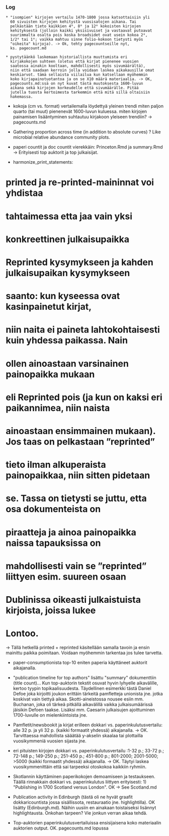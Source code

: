 ### Log

    * "isompien" kirjojen vertailu 1470-1800 jossa katsottaisiin yli
      60 sivuisten kirjojen kehitystä vuosisatojen aikana. Tai
      pelkästään tieto kaikkien 4⁰, 8⁰ ja 12⁰ kokoisten kirjojen
      kehityksestä (jolloin kaikki yksisivuiset ja vastaavat putoavat
      suurimmalta osalta pois koska broadsidet ovat usein kokoa 2⁰,
      1/2⁰ tai 1⁰; vaikka mahtuu sinne folio-kokoon tietysti myös
      "oikeita" kirjoja). -> Ok, tehty pagecountseille nyt,
      ks. pagecount.md

    * pystytäänkö laskemaan historiallista muuttumista eri
      kirjakokojen suhteen (oletus että kirjat pienenee vuosien
      saatossa ainakin kooltaan, mahdollisesti myös sivumäärältä),
      niin että saadaan kerroin jolla voidaan laskea aikakausille omat
      keskiarvot. tämä sellaista viilailua kun katsellaan myöhemmin
      koko kirjapainotuotantoa ja on se X10 määrä materiaalia. -> OK,
      pagecounts.md:ssä on nyt kuvat tästä muutoksesta 1600-luvun
      aikana sekä kirjojen korkeudelle että sivumäärälle. Pitää
      jutella tuosta kertoimesta tarkemmin että mitä sillä oltaisiin
      hakemassa.

  * kokoja (cm vs. format) vertailemalla löydettyä yleinen trendi
    miten paljon quarto (tai muut) pienenevät 1600-luvun
    kuluessa. miten kirjojen painamisen lisääntyminen suhtautuu
    kirjakoon yleiseen trendiin? -> pagecounts.md

  * Gathering proportion across time (in addition to absolute curves) ?
    Like microbial relative abundance community plots.

  * paperi countit ja doc countit vierekkäin:
    Princeton.Rmd ja summary.Rmd
   -> Erityisesti top auktorit ja top julkaisijat.

 * harmonize_print_statements:
  # printed ja re-printed-maininnat voi yhdistaa
  # tahtaimessa etta jaa vain yksi
  # konkreettinen julkaisupaikka

  #  Reprinted kysymykseen ja kahden julkaisupaikan kysymykseen
  #  saanto: kun kyseessa ovat kasinpainetut kirjat,
  #  niin naita ei paineta lahtokohtaisesti kuin yhdessa paikassa. Nain
  #  ollen ainoastaan varsinainen painopaikka mukaan
  #  eli Reprinted pois (ja kun on kaksi eri paikannimea, niin naista
  #  ainoastaan ensimmainen mukaan). Jos taas on pelkastaan ”reprinted”
  #  tieto ilman alkuperaista painopaikkaa, niin sitten pidetaan
  #  se. Tassa on tietysti se juttu, etta osa dokumenteista on
  #  piraatteja ja ainoa painopaikka naissa tapauksissa on
  #  mahdollisesti vain se ”reprinted” liittyen esim. suureen osaan
  #  Dublinissa oikeasti julkaistuista kirjoista, joissa lukee
  #  Lontoo. 

  -> Tällä hetkellä printed + reprinted käsitellään samalla tavoin ja
     ensin mainittu paikka poimitaan. Voidaan myöhemmin tarkentaa jos
     tulee tarvetta.

 * paper-consumptionista top-10 eniten paperia käyttäneet auktorit
   aikajanalla. 

 * "publication timeline for top authors" lisättu "summary"
   dokumenttiin (title count)... Kun top-auktorin tekstit osuvat hyvin
   lyhyelle aikavälille, kertoo tyypin topikaalisuudesta. Täydellinen
   esimerkki tästä Daniel Defoe joka kirjoitti joukon erittäin
   tärkeitä pamfletteja unionista jne. jotka koskivat vain tiettyä
   aikaa. Skotti-aineistossa nousee esiin mm. Buchanan, joka oli
   tärkeä pitkällä aikavälillä vaikka julkaisumäärissä jäisikin Defoen
   taakse. Lisäksi mm. Caesarin julkaisujen ajoittuminen 1700-luvulle
   on mielenkiintoista jne.

 * Pamfletit/newsbookit ja kirjat erilleen dokkari vs. paperinkulutusvertailu: alle 32 p. ja yli 32 p. (kaikki formaatit yhdessä) aikajanalla. -> OK. Tarvittaessa mahdollista sääätää y-akselin skaalaa tai plottailla vuosikymmeniä vuosien sijasta jne.

 * eri pituisten kirjojen dokkari vs. paperinkulutusvertailu :1-32 p.; 33-72 p.; 72-148 p.; 149-250 p.; 251-450 p.; 451-800 p.; 801-2000; 2001-5000; >5000 (kaikki formaatit yhdessä) aikajanalla. -> OK. Täytyi laskea vuosikymmenittäin että sai tarpeeksi otoskokoa kaikkiin ryhmiin.

 * Skotlannin käyttäminen paperikokojen demoamiseen ja testaukseen. Täällä rinnakkain dokkari vs. paperinkulutus liittyen erityisesti: 1) "Publishing in 1700 Scotland versus London". OK -> See Scotland.md

 * Publication activity in Edinburgh (tästä oli ne hyvät graafit dokkaricountista jossa sisällissota, restauraatio jne. highlightilla). OK lisätty (Edinburgh.md). Näihin uusiin en ainakaan toistaiseksi lisännyt highlightausta. Onkohan tarpeen? Vie jonkun verran aikaa tehdä.

 * Top-auktorien paperinkulutusvertailuissa ensisijaisena koko materiaalin auktorien output. OK. pagecounts.md lopussa

      
